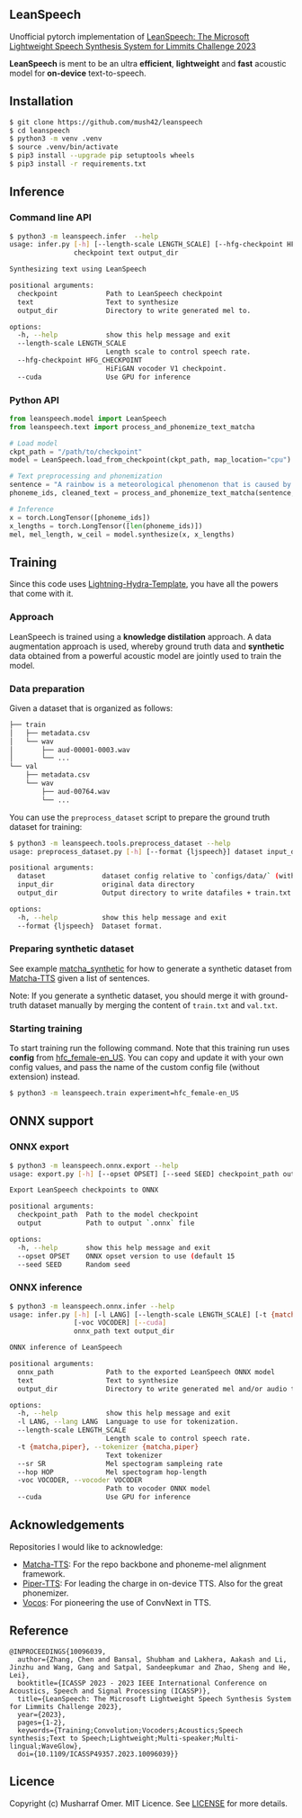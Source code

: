## LeanSpeech

Unofficial pytorch implementation of [LeanSpeech: The Microsoft Lightweight Speech Synthesis System for Limmits Challenge 2023](https://ieeexplore.ieee.org/document/10096039)

**LeanSpeech** is ment to be an ultra **efficient**, **lightweight** and **fast** acoustic model for **on-device** text-to-speech.

## Installation

```bash
$ git clone https://github.com/mush42/leanspeech
$ cd leanspeech
$ python3 -m venv .venv
$ source .venv/bin/activate
$ pip3 install --upgrade pip setuptools wheels
$ pip3 install -r requirements.txt
```

## Inference

### Command line API

```bash
$ python3 -m leanspeech.infer  --help
usage: infer.py [-h] [--length-scale LENGTH_SCALE] [--hfg-checkpoint HFG_CHECKPOINT] [--cuda]
                checkpoint text output_dir

Synthesizing text using LeanSpeech

positional arguments:
  checkpoint            Path to LeanSpeech checkpoint
  text                  Text to synthesize
  output_dir            Directory to write generated mel to.

options:
  -h, --help            show this help message and exit
  --length-scale LENGTH_SCALE
                        Length scale to control speech rate.
  --hfg-checkpoint HFG_CHECKPOINT
                        HiFiGAN vocoder V1 checkpoint.
  --cuda                Use GPU for inference
```

### Python API

```python
from leanspeech.model import LeanSpeech
from leanspeech.text import process_and_phonemize_text_matcha

# Load model
ckpt_path = "/path/to/checkpoint"
model = LeanSpeech.load_from_checkpoint(ckpt_path, map_location="cpu")

# Text preprocessing and phonemization
sentence = "A rainbow is a meteorological phenomenon that is caused by reflection, refraction and dispersion of light in water droplets resulting in a spectrum of light appearing in the sky."
phoneme_ids, cleaned_text = process_and_phonemize_text_matcha(sentence, "en-us")

# Inference
x = torch.LongTensor([phoneme_ids])
x_lengths = torch.LongTensor([len(phoneme_ids)])
mel, mel_length, w_ceil = model.synthesize(x, x_lengths)
```

## Training

Since this code uses [Lightning-Hydra-Template](https://github.com/ashleve/lightning-hydra-template), you have all the powers that come with it.

### Approach

LeanSpeech is trained using a **knowledge distilation** approach. A data augmentation approach is used, whereby ground truth data and **synthetic** data obtained from a powerful acoustic model are jointly used to train the model.

### Data preparation

Given a dataset that is organized as follows:

```bash
├── train
│   ├── metadata.csv
│   └── wav
│       ├── aud-00001-0003.wav
│       └── ...
└── val
    ├── metadata.csv
    └── wav
        ├── aud-00764.wav
        └── ...
```

You can use the `preprocess_dataset` script to prepare the ground truth dataset for training:

```bash
$ python3 -m leanspeech.tools.preprocess_dataset --help
usage: preprocess_dataset.py [-h] [--format {ljspeech}] dataset input_dir output_dir

positional arguments:
  dataset              dataset config relative to `configs/data/` (without the suffix)
  input_dir            original data directory
  output_dir           Output directory to write datafiles + train.txt and val.txt

options:
  -h, --help           show this help message and exit
  --format {ljspeech}  Dataset format.
```

### Preparing synthetic dataset

See example [matcha_synthetic](./leanspeech/tools/matcha_synthetic.py) for how to generate a synthetic dataset  from  [Matcha-TTS](https://github.com/shivammehta25/Matcha-TTS) given a list of sentences.

Note: If you generate a synthetic dataset, you should merge it with ground-truth dataset manually by merging  the content of `train.txt` and `val.txt`.

### Starting training

To start training run the following command. Note that this training run uses **config** from [hfc_female-en_US](./configs/experiment/hfc_female-en_US.yaml). You can copy and update it with your own config values, and pass the name of the custom config file (without extension) instead.

```bash
$ python3 -m leanspeech.train experiment=hfc_female-en_US
``` 

## ONNX support

### ONNX export

```bash
$ python3 -m leanspeech.onnx.export --help
usage: export.py [-h] [--opset OPSET] [--seed SEED] checkpoint_path output

Export LeanSpeech checkpoints to ONNX

positional arguments:
  checkpoint_path  Path to the model checkpoint
  output           Path to output `.onnx` file

options:
  -h, --help       show this help message and exit
  --opset OPSET    ONNX opset version to use (default 15
  --seed SEED      Random seed
```

### ONNX inference

```bash
$ python3 -m leanspeech.onnx.infer --help
usage: infer.py [-h] [-l LANG] [--length-scale LENGTH_SCALE] [-t {matcha,piper}] [--sr SR] [--hop HOP]
                [-voc VOCODER] [--cuda]
                onnx_path text output_dir

ONNX inference of LeanSpeech

positional arguments:
  onnx_path             Path to the exported LeanSpeech ONNX model
  text                  Text to synthesize
  output_dir            Directory to write generated mel and/or audio to.

options:
  -h, --help            show this help message and exit
  -l LANG, --lang LANG  Language to use for tokenization.
  --length-scale LENGTH_SCALE
                        Length scale to control speech rate.
  -t {matcha,piper}, --tokenizer {matcha,piper}
                        Text tokenizer
  --sr SR               Mel spectogram sampleing rate
  --hop HOP             Mel spectogram hop-length
  -voc VOCODER, --vocoder VOCODER
                        Path to vocoder ONNX model
  --cuda                Use GPU for inference
```

## Acknowledgements

Repositories I would like to acknowledge:

- [Matcha-TTS](https://github.com/shivammehta25/Matcha-TTS): For the repo backbone and phoneme-mel alignment framework.
- [Piper-TTS](https://github.com/rhasspy/piper): For leading the charge in on-device TTS. Also for the great phonemizer.
- [Vocos](https://github.com/gemelo-ai/vocos/): For pioneering the use of ConvNext in TTS.

## Reference

```
@INPROCEEDINGS{10096039,
  author={Zhang, Chen and Bansal, Shubham and Lakhera, Aakash and Li, Jinzhu and Wang, Gang and Satpal, Sandeepkumar and Zhao, Sheng and He, Lei},
  booktitle={ICASSP 2023 - 2023 IEEE International Conference on Acoustics, Speech and Signal Processing (ICASSP)}, 
  title={LeanSpeech: The Microsoft Lightweight Speech Synthesis System for Limmits Challenge 2023}, 
  year={2023},
  pages={1-2},
  keywords={Training;Convolution;Vocoders;Acoustics;Speech synthesis;Text to Speech;Lightweight;Multi-speaker;Multi-lingual;WaveGlow},
  doi={10.1109/ICASSP49357.2023.10096039}}
```

## Licence

Copyright (c) Musharraf Omer. MIT Licence. See [LICENSE](./LICENSE) for more details.

